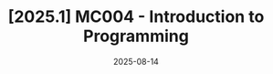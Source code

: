---
title: "[2025.1] MC004 - Introduction to Programming"
collection: teaching
type: "Undergraduate course"
permalink: /teaching/2025-1-MC004-Computational-Programing
venue: "Computational Mathematics, Center for Science and Technology (CCT), Federal University of Cariri (UFCA)"
date: 2025-08-14
location: "Juazeiro do Norte, Brazil"
---